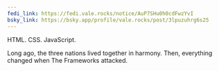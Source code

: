 ```yaml
---
fedi_link: https://fedi.vale.rocks/notice/AuP7SHu0h0cdFwzYvI
bsky_link: https://bsky.app/profile/vale.rocks/post/3lpuzuhrg6s25
---
```


HTML. CSS. JavaScript.

Long ago, the three nations lived together in harmony. Then, everything changed when The Frameworks attacked.
